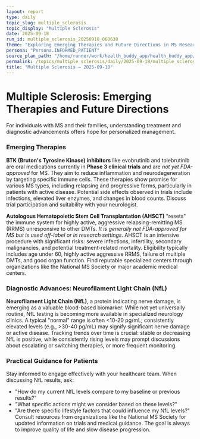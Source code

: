 ```yaml
---
layout: report
type: daily
topic_slug: multiple_sclerosis
topic_display: "Multiple Sclerosis"
date: 2025-09-18
run_id: multiple_sclerosis_20250918_060638
theme: "Exploring Emerging Therapies and Future Directions in MS Research"
persona: "Persona.INFORMED_PATIENT"
source_plan_path: "/home/runner/work/health_buddy_app/health_buddy_app/.results/multiple_sclerosis/weekly_plan/2025-09-15/plan.json"
permalink: /topics/multiple_sclerosis/daily/2025-09-18/multiple_sclerosis_20250918_060638/
title: "Multiple Sclerosis — 2025-09-18"
---
```


# Multiple Sclerosis: Emerging Therapies and Future Directions

For individuals with MS and their families, understanding treatment and diagnostic advancements offers hope for personalized management.

### Emerging Therapies

**BTK (Bruton's Tyrosine Kinase) inhibitors** like evobrutinib and tolebrutinib are oral medications currently in **Phase 3 clinical trials** and are *not yet FDA-approved* for MS. They aim to reduce inflammation and neurodegeneration by targeting specific immune cells. These therapies show promise for various MS types, including relapsing and progressive forms, particularly in patients with active disease. Potential side effects observed in trials include infections, elevated liver enzymes, and changes in blood counts. Discuss trial participation and suitability with your neurologist.

**Autologous Hematopoietic Stem Cell Transplantation (AHSCT)** "resets" the immune system for highly active, aggressive relapsing-remitting MS (RRMS) unresponsive to other DMTs. *It is generally not FDA-approved for MS but is used off-label or in research settings.* AHSCT is an intensive procedure with significant risks: severe infections, infertility, secondary malignancies, and potential treatment-related mortality. Eligibility typically includes age under 60, highly active aggressive RRMS, failure of multiple DMTs, and good organ function. Find reputable specialized centers through organizations like the National MS Society or major academic medical centers.

### Diagnostic Advances: Neurofilament Light Chain (NfL)

**Neurofilament Light Chain (NfL)**, a protein indicating nerve damage, is emerging as a valuable blood-based biomarker. While not yet universally routine, NfL testing is becoming more available in specialized neurology clinics. A typical "normal" range is often <10-20 pg/mL; consistently elevated levels (e.g., >30-40 pg/mL) may signify significant nerve damage or active disease. Tracking trends over time is crucial: stable or decreasing NfL is positive, while consistently rising levels may prompt discussions about escalating or switching therapies, or more frequent monitoring.

### Practical Guidance for Patients

Stay informed to engage effectively with your healthcare team. When discussing NfL results, ask:
*   "How do my current NfL levels compare to my baseline or previous results?"
*   "What specific actions might we consider based on these levels?"
*   "Are there specific lifestyle factors that could influence my NfL levels?"
Consult resources from organizations like the National MS Society for updated information on trials and medical guidance. The goal is always to improve quality of life and slow disease progression.
